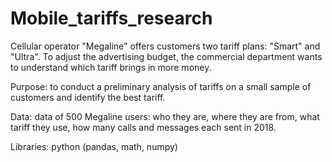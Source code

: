 # Mobile_tariffs_research

Cellular operator "Megaline" offers customers two tariff plans: "Smart" and "Ultra". To adjust the advertising budget, the commercial department wants to understand which tariff brings in more money. 

Purpose: to conduct a preliminary analysis of tariffs on a small sample of customers and identify the best tariff.

Data: data of 500 Megaline users: who they are, where they are from, what tariff they use, how many calls and messages each sent in 2018.

Libraries: python (pandas, math, numpy)
